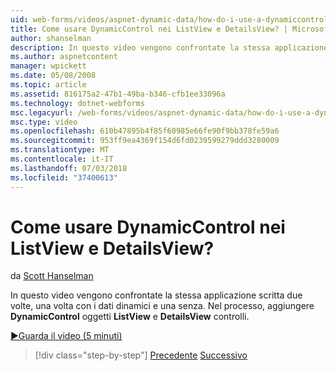 ```yaml
---
uid: web-forms/videos/aspnet-dynamic-data/how-do-i-use-a-dynamiccontrol-in-listview-and-detailsview-controls
title: Come usare DynamicControl nei ListView e DetailsView? | Microsoft Docs
author: shanselman
description: In questo video vengono confrontate la stessa applicazione scritta due volte, una volta con i dati dinamici e una senza. Nel processo, è aggiungere oggetti DynamicControl a ListView un...
ms.author: aspnetcontent
manager: wpickett
ms.date: 05/08/2008
ms.topic: article
ms.assetid: 816175a2-47b1-49ba-b346-cfb1ee33096a
ms.technology: dotnet-webforms
msc.legacyurl: /web-forms/videos/aspnet-dynamic-data/how-do-i-use-a-dynamiccontrol-in-listview-and-detailsview-controls
msc.type: video
ms.openlocfilehash: 610b47895b4f85f60985e66fe90f9bb378fe59a6
ms.sourcegitcommit: 953ff9ea4369f154d6fd0239599279ddd3280009
ms.translationtype: MT
ms.contentlocale: it-IT
ms.lasthandoff: 07/03/2018
ms.locfileid: "37400613"
---
```

<a name="how-do-i-use-a-dynamiccontrol-in-listview-and-detailsview-controls"></a>Come usare DynamicControl nei ListView e DetailsView?
====================
da [Scott Hanselman](https://github.com/shanselman)

In questo video vengono confrontate la stessa applicazione scritta due volte, una volta con i dati dinamici e una senza. Nel processo, aggiungere **DynamicControl** oggetti **ListView** e **DetailsView** controlli.

[&#9654;Guarda il video (5 minuti)](https://channel9.msdn.com/Blogs/ASP-NET-Site-Videos/how-do-i-use-a-dynamiccontrol-in-listview-and-detailsview-controls)

> [!div class="step-by-step"]
> [Precedente](how-do-i-display-unknown-datatypes.md)
> [Successivo](getting-started-with-dynamic-data.md)
